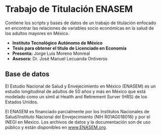 # Trabajo de Titulación ENASEM
Contiene los scripts y bases de datos de un trabajo de titulación enfocado en encontrar las relaciones de variables socio económicas en la salud de los adultos mayores en México.

* **Instituto Tecnológico Autónomo de México**
* **Tesis para obtener el título de Licenciado en Economía**
* **Presenta:** Jorge Luis Moreno Monreal 
* **Asesora:** Dr. José Manuel Lecuanda Ontiveros

## Base de datos
El Estudio Nacional de Salud y Envejecimiento en México (ENASEM) es un estudio longitudinal de adultos de 50 años y más en México que está modelado como un símil al Health and Retirement Surver (HRS) de los Estados Unidos.

El ENASEM es financiado parcialmente por los Institutos Nacionales de Salud/Instituto Nacional del Envejecimiento (NIH R01AG018016) y por el INEGI en Mexico. Los archivos de datos y la documentación son de uso público y están disponibles en www.ENASEM.org.
